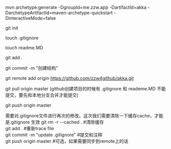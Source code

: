 mvn archetype:generate -DgroupId=me.zzw.app -DartifactId=akka -DarchetypeArtifactId=maven-archetype-quickstart -DinteractiveMode=false

git init

touch .gitignore

touch readme.MD

git add .

git commit -m "创建结构"

git remote add origin https://github.com/zzw4github/akka.git

git pull origin master (github创建项目的时候有 .gitignore 和 reademe.MD 不能提交，要先和本地分支合并才能提交)

git push  origin master

需要对.gitignore文件进行再次的修改。这次我们需要清除一下缓存cache，才能是.gitignore 生效
git rm -r --cached .  #清除缓存  
git add . #重新trace file  
git commit -m "update .gitignore" #提交和注释  
git push origin master #可选，如果需要同步到remote上的话  

